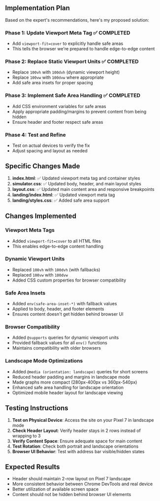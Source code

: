 ## Implementation Plan

Based on the expert's recommendations, here's my proposed solution:

### Phase 1: Update Viewport Meta Tag ✅ COMPLETED
- Add `viewport-fit=cover` to explicitly handle safe areas
- This tells the browser we're prepared to handle edge-to-edge content

### Phase 2: Replace Static Viewport Units ✅ COMPLETED
- Replace `100vh` with `100dvh` (dynamic viewport height)
- Replace `100vw` with `100dvw` where appropriate
- Add safe area insets for proper spacing

### Phase 3: Implement Safe Area Handling ✅ COMPLETED
- Add CSS environment variables for safe areas
- Apply appropriate padding/margins to prevent content from being hidden
- Ensure header and footer respect safe areas

### Phase 4: Test and Refine
- Test on actual devices to verify the fix
- Adjust spacing and layout as needed

## Specific Changes Made

1. **index.html**: ✅ Updated viewport meta tag and container styles
2. **simulator.css**: ✅ Updated body, header, and main layout styles
3. **layout.css**: ✅ Updated main content area and responsive breakpoints
4. **landing/index.html**: ✅ Updated viewport meta tag
5. **landing/styles.css**: ✅ Added safe area support

## Changes Implemented

### Viewport Meta Tags
- Added `viewport-fit=cover` to all HTML files
- This enables edge-to-edge content handling

### Dynamic Viewport Units
- Replaced `100vh` with `100dvh` (with fallbacks)
- Replaced `100vw` with `100dvw` 
- Added CSS custom properties for browser compatibility

### Safe Area Insets
- Added `env(safe-area-inset-*)` with fallback values
- Applied to body, header, and footer elements
- Ensures content doesn't get hidden behind browser UI

### Browser Compatibility
- Added `@supports` queries for dynamic viewport units
- Provided fallback values for all `env()` functions
- Maintains compatibility with older browsers

### Landscape Mode Optimizations
- Added `@media (orientation: landscape)` queries for short screens
- Reduced header padding and margins in landscape mode
- Made graphs more compact (280px-400px vs 360px-540px)
- Enhanced safe area handling for landscape orientation
- Optimized mobile header layout for landscape viewing

## Testing Instructions

1. **Test on Physical Device**: Access the site on your Pixel 7 in landscape mode
2. **Check Header Layout**: Verify header stays in 2 rows instead of wrapping to 3
3. **Verify Content Space**: Ensure adequate space for main content
4. **Test Rotation**: Check both portrait and landscape orientations
5. **Browser UI Behavior**: Test with address bar visible/hidden states

## Expected Results

- Header should maintain 2-row layout on Pixel 7 landscape
- More consistent behavior between Chrome DevTools and real device
- Better utilization of available screen space
- Content should not be hidden behind browser UI elements
